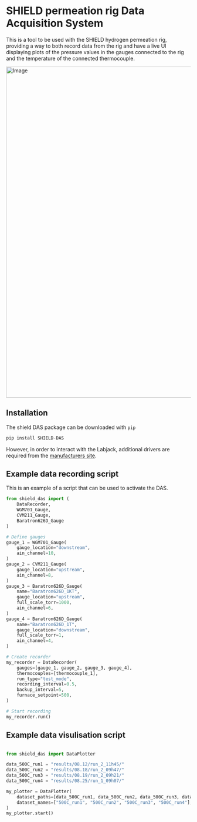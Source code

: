 # SHIELD permeation rig Data Acquisition System

This is a tool to be used with the SHIELD hydrogen permeation rig, providing a way to both record data from the rig and have a live UI displaying plots of the pressure values in the gauges connected to the rig and the temperature of the connected thermocouple.

<img width="1901" height="900" alt="Image" src="https://github.com/user-attachments/assets/4cbdcaeb-0226-4381-a8f3-61f411e6f0aa" />

## Installation

The shield DAS package can be downloaded with `pip`

```python
pip install SHIELD-DAS
```

However, in order to interact with the Labjack, additional drivers are required from the [manufacturers site](https://support.labjack.com/docs/windows-setup-basic-driver-only).


## Example data recording script

This is an example of a script that can be used to activate the DAS.

```python
from shield_das import (
    DataRecorder,
    WGM701_Gauge,
    CVM211_Gauge,
    Baratron626D_Gauge
)

# Define gauges
gauge_1 = WGM701_Gauge(
    gauge_location="downstream",
    ain_channel=10,
)
gauge_2 = CVM211_Gauge(
    gauge_location="upstream",
    ain_channel=8,
)
gauge_3 = Baratron626D_Gauge(
    name="Baratron626D_1KT",
    gauge_location="upstream",
    full_scale_torr=1000,
    ain_channel=6,
)
gauge_4 = Baratron626D_Gauge(
    name="Baratron626D_1T",
    gauge_location="downstream",
    full_scale_torr=1,
    ain_channel=4,
)

# Create recorder
my_recorder = DataRecorder(
    gauges=[gauge_1, gauge_2, gauge_3, gauge_4],
    thermocouples=[thermocouple_1],
    run_type="test_mode",
    recording_interval=0.5,
    backup_interval=5,
    furnace_setpoint=500,
)

# Start recording
my_recorder.run()

```

## Example data visulisation script

```python

from shield_das import DataPlotter

data_500C_run1 = "results/08.12/run_2_11h45/"
data_500C_run2 = "results/08.18/run_2_09h47/"
data_500C_run3 = "results/08.19/run_2_09h21/"
data_500C_run4 = "results/08.25/run_1_09h07/"

my_plotter = DataPlotter(
    dataset_paths=[data_500C_run1, data_500C_run2, data_500C_run3, data_500C_run4],
    dataset_names=["500C_run1", "500C_run2", "500C_run3", "500C_run4"],
)
my_plotter.start()

```
